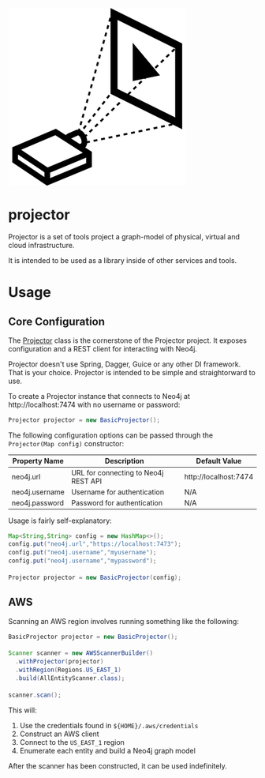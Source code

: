 ![Projector](https://raw.githubusercontent.com/LendingClub/projector/master/.assets/noun_7987_sm.png) 

# projector

Projector is a set of tools project a graph-model of physical, virtual and cloud infrastructure.

It is intended to be used as a library inside of other services and tools.



# Usage

## Core Configuration

The [Projector](https://github.com/LendingClub/projector/blob/master/projector-core/src/main/java/org/lendingclub/projector/core/Projector.java) class is the cornerstone of the
Projector project.  It exposes configuration and a REST client for interacting with Neo4j.

Projector doesn't use Spring, Dagger, Guice or any other DI framework.  That is your choice.  Projector is intended to be simple and straightorward to use.

To create a Projector instance that connects to Neo4j at http://localhost:7474 with no username or password:

```java
Projector projector = new BasicProjector();
```

The following configuration options can be passed through the ```Projector(Map config)``` constructor:

| Property Name | Description | Default Value |
|---------------|-------------|---------------|
| neo4j.url     |  URL for connecting to Neo4j REST API | http://localhost:7474 |
| neo4j.username|  Username for authentication | N/A |
| neo4j.password|  Password for authentication | N/A |

Usage is fairly self-explanatory:

```java
Map<String,String> config = new HashMap<>();
config.put("neo4j.url","https://localhost:7473");
config.put("neo4j.username","myusername");
config.put("neo4j.username","mypassword");

Projector projector = new BasicProjector(config);
```


## AWS

Scanning an AWS region involves running something like the following:

```java
BasicProjector projector = new BasicProjector();

Scanner scanner = new AWSScannerBuilder()
  .withProjector(projector)
  .withRegion(Regions.US_EAST_1)
  .build(AllEntityScanner.class);

scanner.scan();
```

This will:

1. Use the credentials found in ```${HOME}/.aws/credentials``` 
2. Construct an AWS client
3. Connect to the ```US_EAST_1``` region
4. Enumerate each entity and build a Neo4j graph model

After the scanner has been constructed, it can be used indefinitely.
